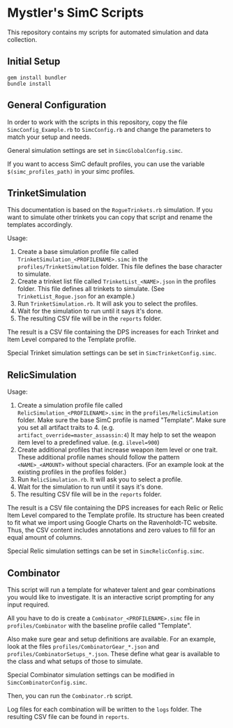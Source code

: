 Mystler's SimC Scripts
======================

This repository contains my scripts for automated simulation and data collection.

## Initial Setup

```
gem install bundler
bundle install
```

## General Configuration

In order to work with the scripts in this repository, copy the file `SimcConfig_Example.rb`
to `SimcConfig.rb` and change the parameters to match your setup and needs.

General simulation settings are set in `SimcGlobalConfig.simc`.

If you want to access SimC default profiles, you can use the variable `$(simc_profiles_path)`
in your simc profiles.

## TrinketSimulation

This documentation is based on the `RogueTrinkets.rb` simulation. If you want to simulate
other trinkets you can copy that script and rename the templates accordingly.

Usage:
1. Create a base simulation profile file called `TrinketSimulation_<PROFILENAME>.simc` in the
   `profiles/TrinketSimulation` folder. This file defines the base character to simulate.
2. Create a trinket list file called `TrinketList_<NAME>.json` in the profiles folder. This
   file defines all trinkets to simulate. (See `TrinketList_Rogue.json` for an example.)
3. Run `TrinketSimulation.rb`. It will ask you to select the profiles.
4. Wait for the simulation to run until it says it's done.
5. The resulting CSV file will be in the `reports` folder.

The result is a CSV file containing the DPS increases for each Trinket and Item Level
compared to the Template profile.

Special Trinket simulation settings can be set in `SimcTrinketConfig.simc`.

## RelicSimulation

Usage:
1. Create a simulation profile file called `RelicSimulation_<PROFILENAME>.simc` in the
   `profiles/RelicSimulation` folder.
   Make sure the base SimC profile is named "Template".
   Make sure you set all artifact traits to 4. (e.g. `artifact_override=master_assassin:4`)
   It may help to set the weapon item level to a predefined value. (e.g. `ilevel=900`)
2. Create additional profiles that increase weapon item level or one trait. These additional
   profile names should follow the pattern `<NAME>_<AMOUNT>` without special characters.
   (For an example look at the existing profiles in the profiles folder.)
3. Run `RelicSimulation.rb`. It will ask you to select a profile.
4. Wait for the simulation to run until it says it's done.
5. The resulting CSV file will be in the `reports` folder.

The result is a CSV file containing the DPS increases for each Relic or Relic Item Level
compared to the Template profile. Its structure has been created to fit what we import
using Google Charts on the Ravenholdt-TC website. Thus, the CSV content includes annotations
and zero values to fill for an equal amount of columns.

Special Relic simulation settings can be set in `SimcRelicConfig.simc`.

## Combinator

This script will run a template for whatever talent and gear combinations you would like to
investigate. It is an interactive script prompting for any input required.

All you have to do is create a `Combinator_<PROFILENAME>.simc` file in `profiles/Combinator` with
the baseline profile called "Template".

Also make sure gear and setup definitions are available. For an example, look at the
files `profiles/CombinatorGear_*.json` and `profiles/CombinatorSetups_*.json`. These
define what gear is available to the class and what setups of those to simulate.

Special Combinator simulation settings can be modified in `SimcCombinatorConfig.simc`.

Then, you can run the `Combinator.rb` script.

Log files for each combination will be written to the `logs` folder. The resulting CSV
file can be found in `reports`.
